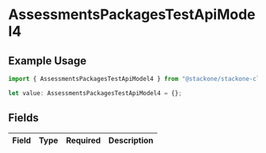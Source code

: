 # AssessmentsPackagesTestApiModel4

## Example Usage

```typescript
import { AssessmentsPackagesTestApiModel4 } from "@stackone/stackone-client-ts/sdk/models/shared";

let value: AssessmentsPackagesTestApiModel4 = {};
```

## Fields

| Field       | Type        | Required    | Description |
| ----------- | ----------- | ----------- | ----------- |